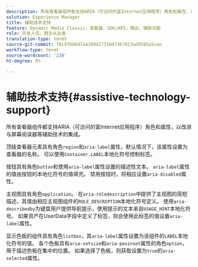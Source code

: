 ```yaml
---
description: 所有查看器组件都支持ARIA（可访问的富Internet应用程序）角色和属性，以改进与屏幕阅读器等辅助技术的集成。
solution: Experience Manager
title: 辅助技术支持
feature: Dynamic Media Classic，查看器，SDK/API，弹出，辅助功能
role: 开发人员，商业从业者
translation-type: tm+mt
source-git-commit: f6c97606d7a4209427316d7367013ad9585a5cae
workflow-type: tm+mt
source-wordcount: '238'
ht-degree: 0%

---
```



# 辅助技术支持{#assistive-technology-support}

所有查看器组件都支持ARIA（可访问的富Internet应用程序）角色和属性，以改进与屏幕阅读器等辅助技术的集成。

顶级查看器元素具有角色`region`和`aria-label`属性，默认情况下，该属性设置为查看器的名称。 可以使用`Container.LABEL`本地化符号控制标签。

按钮具有角色`button`和使用`aria-label`属性设置的描述性文本。 `aria-label`属性的值由按钮的本地化符号的值填充。 禁用按钮时，将相应设置`aria-disabled`属性。

主视图具有角色`application`。 在`aria-roledescription`中提供了主视图的简短描述，其值由相应主视图组件的`ROLE_DESCRIPTION`本地化符号定义。 使用`aria-describedby`为键盘用户提供导航提示，使用提示的文本来自`USAGE_HINT`本地化符号。 如果资产在UserData字段中定义了标签，则会使用此标签的值设置`aria-label`属性。

显示色板的组件具有角色`listbox`，其`aria-label`属性设置为该组件的`LABEL`本地化符号的值。 各个色板具有`aria-setsize`和`aria-posinset`属性的角色`option`，用于描述色板在集中的位置。 如果选择了色板，则获取设置为`true`的`aria-selected`属性。
